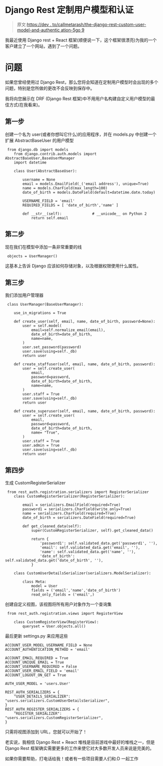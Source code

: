 # Django Rest 定制用户模型和认证

> 原文:[https://dev . to/callmetarash/the-django-rest-custom-user-model-and-authentic ation-5go 9](https://dev.to/callmetarush/the-django-rest-custom-user-model-and-authentication-5go9)

我最近使用 Django rest + React 框架(顺便说一下，这个框架很漂亮)为我的一个客户建立了一个网站，遇到了一个问题。

# 问题

如果您曾经使用过 Django Rest，那么您将会知道在定制用户模型时会出现的多个问题，特别是您所做的更改不会反映到保存中。

我将向您展示在 DRF (Django Rest 框架)中不用用户名构建自定义用户模型的最佳方式(在我看来)。

## 第一步

创建一个名为 user(或者你想叫它什么)的应用程序，并在 models.py 中创建一个扩展 AbstractBaseUser 的用户模型

```
 from django.db import models
    from django.contrib.auth.models import AbstractBaseUser,BaseUserManager
    import datetime

    class User(AbstractBaseUser):

        username = None
        email = models.EmailField(_('email address'), unique=True)
        name = models.CharField(max_length=100)
        date_of_birth = models.DateField(default=datetime.date.today)

        USERNAME_FIELD = 'email'
        REQUIRED_FIELDS = [ 'date_of_birth','name' ]

        def __str__(self):              # __unicode__ on Python 2
            return self.email 
```

## 第二步

现在我们在模型中添加一条非常重要的线

```
 objects = UserManager() 
```

这基本上告诉 Django 应该如何存储对象，以及根据权限使用什么属性。

## 第三步

我们添加用户管理器

```
 class UserManager(BaseUserManager):

    use_in_migrations = True

    def create_user(self, email, name, date_of_birth, password=None):
        user = self.model(
            email=self.normalize_email(email),
            date_of_birth=date_of_birth,
            name=name,
        )
        user.set_password(password)
        user.save(using=self._db)
        return user

    def create_staffuser(self, email, name, date_of_birth, password):
        user = self.create_user(
            email,
            password=password,
            date_of_birth=date_of_birth,         
            name=name,
        )
        user.staff = True
        user.save(using=self._db)
        return user

    def create_superuser(self, email, name, date_of_birth, password):
        user = self.create_user(
            email,
            password=password,
            date_of_birth=date_of_birth,
            name= "True",
        )
        user.staff = True
        user.admin = True
        user.save(using=self._db)
        return user 
```

## 第四步

生成 CustomRegisterSerializer

```
 from rest_auth.registration.serializers import RegisterSerializer
    class CustomRegisterSerializer(RegisterSerializer):

        email = serializers.EmailField(required=True)
        password1 = serializers.CharField(write_only=True)
        name = serializers.CharField(required=True)
        date_of_birth = serializers.DateField(required=True)

        def get_cleaned_data(self):
            super(CustomRegisterSerializer, self).get_cleaned_data()

            return {
                'password1': self.validated_data.get('password1', ''),
                'email': self.validated_data.get('email', ''),
                'name': self.validated_data.get('name', ''),
                'date_of_birth': self.validated_data.get('date_of_birth', ''),
            }

    class CustomUserDetailsSerializer(serializers.ModelSerializer):

        class Meta:
            model = User
            fields = ('email','name','date_of_birth')
            read_only_fields = ('email',) 
```

创建自定义视图，该视图将所有用户对象作为一个查询集

```
 from rest_auth.registration.views import RegisterView

    class CustomRegisterView(RegisterView):
        queryset = User.objects.all() 
```

最后更新 settings.py 来应用这些

```
ACCOUNT_USER_MODEL_USERNAME_FIELD = None
ACCOUNT_AUTHENTICATION_METHOD = 'email'

ACCOUNT_EMAIL_REQUIRED = True
ACCOUNT_UNIQUE_EMAIL = True
ACCOUNT_USERNAME_REQUIRED = False
ACCOUNT_USER_EMAIL_FIELD = 'email'
ACCOUNT_LOGOUT_ON_GET = True

AUTH_USER_MODEL = 'users.User'

REST_AUTH_SERIALIZERS = {
    "USER_DETAILS_SERIALIZER": "users.serializers.CustomUserDetailsSerializer",
}
REST_AUTH_REGISTER_SERIALIZERS = {
    "REGISTER_SERIALIZER": "users.serializers.CustomRegisterSerializer",
} 
```

只需将视图添加到 URL，您就可以开始了！

老实说，我相信 Django Rest + React 堆栈是目前游戏中最好的堆栈之一，但是 Django Rest 框架确实需要更多的工作来使它对大多数开发人员来说是完美的。

如果你需要帮助，打电话给我！或者有一些项目需要人们和:D 一起工作